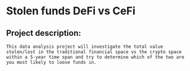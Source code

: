 # Stolen funds DeFi vs CeFi


## Project description:
    This data analysis project will investigate the total value stolen/lost in the traditional financial space vs the crypto space within a 5-year time span and try to determine which of the two are you most likely to loose funds in.